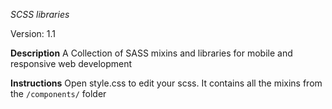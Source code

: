 
*SCSS libraries*

Version: 1.1

**Description**
A Collection of SASS mixins and libraries for mobile and responsive web development


**Instructions**
Open style.css to edit your scss. It contains all the mixins from the ```/components/``` folder

